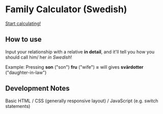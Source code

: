 # Family Calculator (Swedish)

[Start calculating!](./famcal.html)

## How to use

Input your relationship with a relative **in detail**, and it'll tell you how you should call him/ her _in Swedish_!

Example: Pressing **son** ("son") **fru** ("wife") **=** will gives **svärdotter** ("daughter-in-law")

## Development Notes

Basic HTML / CSS (generally responsive layout) / JavaScript (e.g. switch statements)
